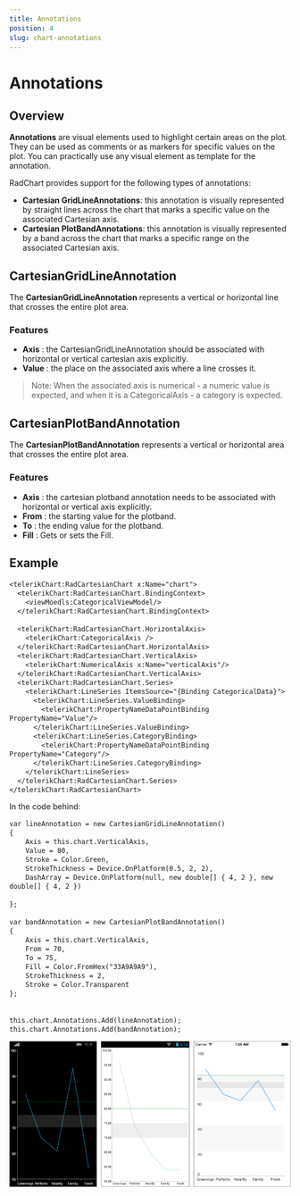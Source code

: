 ```yaml
---
title: Annotations
position: 4
slug: chart-annotations
---
```


# Annotations #

## Overview ##

**Annotations** are visual elements used to highlight certain areas on the plot. They can be used as comments or as markers for specific values on the plot. You can practically use any visual element as template for the annotation.

RadChart provides support for the following types of annotations:

- **Cartesian GridLineAnnotations**: this annotation is visually represented by straight lines across the chart that marks a specific value on the associated Cartesian axis.
- **Cartesian PlotBandAnnotations**: this annotation is visually represented by a band across the chart that marks a specific range on the associated Cartesian axis.

## CartesianGridLineAnnotation ##

The **CartesianGridLineAnnotation** represents a vertical or horizontal line that crosses the entire plot area.

### Features ###

- **Axis** : the CartesianGridLineAnnotation should be associated with horizontal or vertical cartesian axis explicitly.
- **Value** : the place on the associated axis where a line crosses it.

> Note: When the associated axis is numerical - a numeric value is expected, and when it is a CategoricalAxis - a category is expected. 

## CartesianPlotBandAnnotation ##

The **CartesianPlotBandAnnotation** represents a vertical or horizontal area that crosses the entire plot area.  

### Features ###

- **Axis** : the cartesian plotband annotation needs to be associated with horizontal or vertical axis explicitly.
- **From** : the starting value for the plotband.
- **To** : the ending value for the plotband.
- **Fill** :  Gets or sets the Fill. 

## Example ##

    <telerikChart:RadCartesianChart x:Name="chart">
      <telerikChart:RadCartesianChart.BindingContext>
        <viewMoedls:CategoricalViewModel/>
      </telerikChart:RadCartesianChart.BindingContext>
	  
      <telerikChart:RadCartesianChart.HorizontalAxis>
        <telerikChart:CategoricalAxis />
      </telerikChart:RadCartesianChart.HorizontalAxis>
      <telerikChart:RadCartesianChart.VerticalAxis>
        <telerikChart:NumericalAxis x:Name="verticalAxis"/>
      </telerikChart:RadCartesianChart.VerticalAxis>
      <telerikChart:RadCartesianChart.Series>
        <telerikChart:LineSeries ItemsSource="{Binding CategoricalData}">
          <telerikChart:LineSeries.ValueBinding>
            <telerikChart:PropertyNameDataPointBinding PropertyName="Value"/>
          </telerikChart:LineSeries.ValueBinding>
          <telerikChart:LineSeries.CategoryBinding>
            <telerikChart:PropertyNameDataPointBinding PropertyName="Category"/>
          </telerikChart:LineSeries.CategoryBinding>
        </telerikChart:LineSeries>
      </telerikChart:RadCartesianChart.Series>
    </telerikChart:RadCartesianChart>

In the code behind: 

	var lineAnnotation = new CartesianGridLineAnnotation()
	{
	    Axis = this.chart.VerticalAxis, 
	    Value = 80,
	    Stroke = Color.Green,
	    StrokeThickness = Device.OnPlatform(0.5, 2, 2),
	    DashArray = Device.OnPlatform(null, new double[] { 4, 2 }, new double[] { 4, 2 })
	
	};
	
	var bandAnnotation = new CartesianPlotBandAnnotation()
	{
	    Axis = this.chart.VerticalAxis,
	    From = 70,
	    To = 75,
	    Fill = Color.FromHex("33A9A9A9"),
	    StrokeThickness = 2,
	    Stroke = Color.Transparent
	};
	
	
	this.chart.Annotations.Add(lineAnnotation);
	this.chart.Annotations.Add(bandAnnotation);

![Annotations](images/chart-annotations.png)